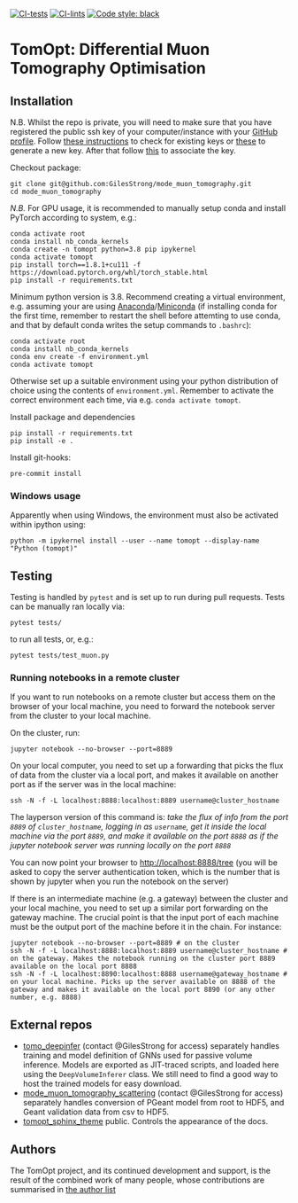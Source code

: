 [![CI-tests](https://github.com/GilesStrong/mode_muon_tomography/actions/workflows/tests.yml/badge.svg)](https://github.com/GilesStrong/mode_muon_tomography/actions)
[![CI-lints](https://github.com/GilesStrong/mode_muon_tomography/actions/workflows/linting.yml/badge.svg)](https://github.com/GilesStrong/mode_muon_tomography/actions)
[![Code style: black](https://img.shields.io/badge/code%20style-black-000000.svg)](https://github.com/psf/black)

# TomOpt: Differential Muon Tomography Optimisation

## Installation


N.B. Whilst the repo is private, you will need to make sure that you have registered the public ssh key of your computer/instance with your [GitHub profile](https://github.com/settings/keys). Follow [these instructions](https://docs.github.com/en/github/authenticating-to-github/connecting-to-github-with-ssh/checking-for-existing-ssh-keys) to check for existing keys or [these](https://docs.github.com/en/github/authenticating-to-github/connecting-to-github-with-ssh/generating-a-new-ssh-key-and-adding-it-to-the-ssh-agent) to generate a new key. After that follow [this](https://docs.github.com/en/github/authenticating-to-github/connecting-to-github-with-ssh/adding-a-new-ssh-key-to-your-github-account) to associate the key.

Checkout package:

```
git clone git@github.com:GilesStrong/mode_muon_tomography.git
cd mode_muon_tomography
```

*N.B.* For GPU usage, it is recommended to manually setup conda and install PyTorch according to system, e.g.:
```
conda activate root
conda install nb_conda_kernels
conda create -n tomopt python=3.8 pip ipykernel
conda activate tomopt
pip install torch==1.8.1+cu111 -f https://download.pytorch.org/whl/torch_stable.html
pip install -r requirements.txt
```

Minimum python version is 3.8. Recommend creating a virtual environment, e.g. assuming your are using [Anaconda](https://www.anaconda.com/products/individual)/[Miniconda](https://docs.conda.io/en/latest/miniconda.html) (if installing conda for the first time, remember to restart the shell before attemting to use conda, and that by default conda writes the setup commands to `.bashrc`):

```
conda activate root
conda install nb_conda_kernels
conda env create -f environment.yml
conda activate tomopt
```

Otherwise set up a suitable environment using your python distribution of choice using the contents of `environment.yml`. Remember to activate the correct environment each time, via e.g. `conda activate tomopt`.

Install package and dependencies
```
pip install -r requirements.txt
pip install -e .
```

Install git-hooks:

```
pre-commit install
```

### Windows usage

Apparently when using Windows, the environment must also be activated within ipython using:

```
python -m ipykernel install --user --name tomopt --display-name "Python (tomopt)" 
```

## Testing

Testing is handled by `pytest` and is set up to run during pull requests. Tests can be manually ran locally via:

```
pytest tests/
```

to run all tests, or, e.g.:

```
pytest tests/test_muon.py
```

### Running notebooks in a remote cluster

If you want to run notebooks on a remote cluster but access them on the browser of your local machine, you need to forward the notebook server from the cluster to your local machine.

On the cluster, run:
```
jupyter notebook --no-browser --port=8889
```

On your local computer, you need to set up a forwarding that picks the flux of data from the cluster via a local port, and makes it available on another port as if the server was in the local machine:
```
ssh -N -f -L localhost:8888:localhost:8889 username@cluster_hostname
```

The layperson version of this command is: *take the flux of info from the port `8889` of `cluster_hostname`, logging in as `username`, get it inside the local machine via the port `8889`, and make it available on the port `8888` as if the jupyter notebook server was running locally on the port `8888`*

You can now point your browser to [http://localhost:8888/tree](http://localhost:8888/tree) (you will be asked to copy the server authentication token, which is the number that is shown by jupyter when you run the notebook on the server)

If there is an intermediate machine (e.g. a gateway) between the cluster and your local machine, you need to set up a similar port forwarding on the gateway machine. The crucial point is that the input port of each machine must be the output port of the machine before it in the chain. For instance:
```
jupyter notebook --no-browser --port=8889 # on the cluster
ssh -N -f -L localhost:8888:localhost:8889 username@cluster_hostname # on the gateway. Makes the notebook running on the cluster port 8889 available on the local port 8888
ssh -N -f -L localhost:8890:localhost:8888 username@gateway_hostname # on your local machine. Picks up the server available on 8888 of the gateway and makes it available on the local port 8890 (or any other number, e.g. 8888)
```

## External repos

- [tomo_deepinfer](https://github.com/GilesStrong/mode_muon_tomo_inference) (contact @GilesStrong for access) separately handles training and model definition of GNNs used for passive volume inference. Models are exported as JIT-traced scripts, and loaded here using the `DeepVolumeInferer` class. We still need to find a good way to host the trained models for easy download.
- [mode_muon_tomography_scattering](https://github.com/GilesStrong/mode_muon_tomography_scattering)  (contact @GilesStrong for access) separately handles conversion of PGeant model from root to HDF5, and Geant validation data from csv to HDF5.
- [tomopt_sphinx_theme](https://github.com/GilesStrong/tomopt_sphinx_theme) public. Controls the appearance of the docs.

## Authors

The TomOpt project, and its continued development and support, is the result of the combined work of many people, whose contributions are summarised in [the author list](https://github.com/GilesStrong/mode_muon_tomography/blob/main/AUTHORS.md)